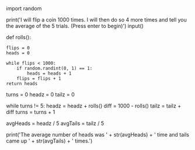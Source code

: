 import random

print('I will flip a coin 1000 times. I will then do so 4 more times and tell you the average of the 5 trials. (Press enter to begin)')
input()

def rolls():
    
    flips = 0
    heads = 0

    while flips < 1000:
        if random.randint(0, 1) == 1:
            heads = heads + 1
        flips = flips + 1
    return heads

turns = 0
headz = 0
tailz = 0


while turns != 5:
    headz = headz + rolls()
    diff  = 1000 - rolls()
    tailz = tailz + diff
    turns = turns + 1
    

avgHeads = headz / 5
avgTails = tailz / 5

print('The average number of heads was ' + str(avgHeads) + ' time and tails came up ' + str(avgTails) + ' times.')
